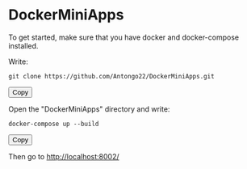 # DockerMiniApps

To get started, make sure that you have docker and docker-compose installed.

Write: 
<pre><code id="clone-command" class="language-bash">git clone https://github.com/Antongo22/DockerMiniApps.git</code></pre>
<button onclick="copyToClipboard('clone-command')">Copy</button>

Open the "DockerMiniApps" directory and write: 
<pre><code id="build-command" class="language-bash">docker-compose up --build</code></pre>
<button onclick="copyToClipboard('build-command')">Copy</button>

Then go to <a href="http://localhost:8002/">http://localhost:8002/</a>


